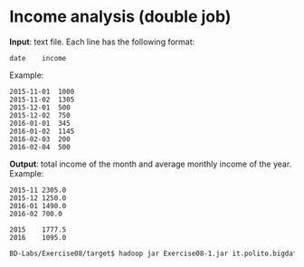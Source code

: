 # Income analysis (double job)

**Input**: text file. Each line has the following format:

    date    income

Example:

    2015-11-01	1000
    2015-11-02	1305
    2015-12-01	500
    2015-12-02	750
    2016-01-01	345
    2016-01-02	1145
    2016-02-03	200
    2016-02-04	500

**Output**: total income of the month and average monthly income of the year. Example: 

    2015-11	2305.0
    2015-12	1250.0
    2016-01	1490.0
    2016-02	700.0

    2015	1777.5
    2016	1095.0

```sh
BD-Labs/Exercise08/target$ hadoop jar Exercise08-1.jar it.polito.bigdata.hadoop.E08Driver 1 ./in/ ./out/ ./out2/
```